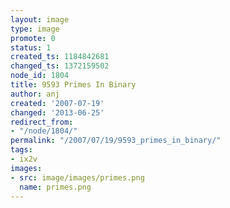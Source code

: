 ```yaml
---
layout: image
type: image
promote: 0
status: 1
created_ts: 1184842681
changed_ts: 1372159502
node_id: 1804
title: 9593 Primes In Binary
author: anj
created: '2007-07-19'
changed: '2013-06-25'
redirect_from:
- "/node/1804/"
permalink: "/2007/07/19/9593_primes_in_binary/"
tags:
- ix2v
images:
- src: image/images/primes.png
  name: primes.png
---
```



